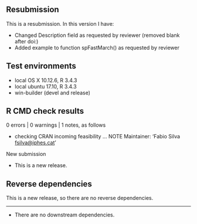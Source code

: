 ## Resubmission
This is a resubmission. In this version I have:

* Changed Description field as requested by reviewer (removed blank after doi:)
* Added example to function spFastMarch() as requested by reviewer


## Test environments
* local OS X 10.12.6, R 3.4.3
* local ubuntu 17.10, R 3.4.3
* win-builder (devel and release)


## R CMD check results

0 errors | 0 warnings | 1 notes, as follows

* checking CRAN incoming feasibility ... NOTE
Maintainer: ‘Fabio Silva <fsilva@iphes.cat>’

New submission


* This is a new release.


## Reverse dependencies

This is a new release, so there are no reverse dependencies.

---

* There are no downstream dependencies.

